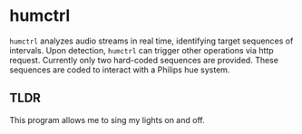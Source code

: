 humctrl
=======

`humctrl` analyzes audio streams in real time, identifying target sequences of intervals. Upon
detection, `humctrl` can trigger other operations via http request. Currently only two hard-coded
sequences are provided. These sequences are coded to interact with a Philips hue system.

TLDR
----

This program allows me to sing my lights on and off.
